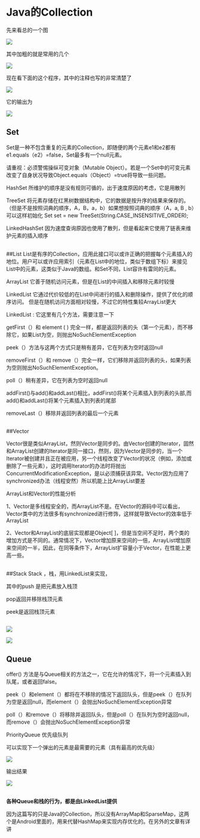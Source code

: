# Java的Collection


先来看总的一个图

![](https://i.imgur.com/LekW3bW.jpg)

其中加粗的就是常用的几个

![](https://i.imgur.com/8WZNnbW.png)

现在看下面的这个程序，其中的注释也写的非常清楚了

![](https://i.imgur.com/3xb6QRR.png)

它的输出为

![](https://i.imgur.com/KR5SJZ5.png)

## Set

Set是一种不包含重复的元素的Collection，即随便的两个元素e1和e2都有e1.equals（e2）=false，Set最多有一个null元素。

请重视：必须警惕操纵可变对象（Mutable Object）。若是一个Set中的可变元素改变了自身状况导致Object.equals（Object）=true将导致一些问题。



HashSet 所维护的顺序是没有规则可循的，出于速度原因的考虑，它是用散列

TreeSet 将元素存储在红黑树数据结构中，它的数据是按升序的结果来保存的。（但是不是按照词典的顺序，A，B，a，b）如果想按照词典的顺序（A，a, B , b）可以这样初始化  Set<String> set = new TreeSet<String>(String.CASE_INSENSITIVE_ORDER);

LinkedHashSet 因为速度查询原因也使用了散列，但是看起来它使用了链表来维护元素的插入顺序
##



##List
List是有序的Collection，应用此接口可以或许正确的把握每个元素插入的地位。用户可以或许应用索引（元素在List中的地位，类似于数组下标）来接见List中的元素，这类似于Java的数组。和Set不同，List容许有雷同的元素。


ArrayList  它善于随机访问元素，但是在List的中间插入和移除元素时较慢

LinkedList  它通过代价较低的在List中间进行的插入和删除操作，提供了优化的顺序访问。
但是在随机访问方面相对较慢，不过它的特性集较ArrayList更大

LinkedList : 它这里有几个方法，需要注意一下

getFirst（）和 element ( ) 完全一样，都是返回列表的头（第一个元素），而不移除它，如果List为空，则抛出NoSuchElementException

peek（）方法与这两个方式只是稍有差异，它在列表为空时返回null



removeFirst（）和 remove（）完全一样，它们移除并返回列表的头，如果列表为空则抛出NoSuchElementException。

poll（）稍有差异，它在列表为空时返回null


addFirst()与add()和addLast()相比，addFirst()将某个元素插入到列表的头部,而add()和addLast()将某个元素插入到列表的尾部

removeLast（）移除并返回列表的最后一个元素

##


##Vector

Vector很是类似ArrayList，然则Vector是同步的。由Vector创建的Iterator，固然和ArrayList创建的Iterator是同一接口，然则，因为Vector是同步的，当一个Iterator被创建并且正在被应用，另一个线程改变了Vector的状况（例如，添加或删除了一些元素），这时调用Iterator的办法时将抛出ConcurrentModificationException，是以必须捕获该异常。Vector因为应用了synchronized办法（线程安然）所以机能上比ArrayList要差


ArrayList和Vector的性能分析

1、Vector是多线程安全的，而ArrayList不是。在Vector的源码中可以看出，Vector类中的方法很多有synchronized进行修饰，这样就导致Vector的效率低于ArrayList

2、Vector和ArrayList的底层实现都是Object[ ]，但是当空间不足时，两个类的增加方式是不同的。通常情况下，Vector增加原来空间的一倍，ArrayList增加原来空间的一半，因此，在同等条件下，ArrayList扩容量小于Vector，在性能上更高一些。



##

##Stack
Stack  ，栈，用LinkedList来实现，

其中的push 是把元素放入栈顶

pop返回并移除栈顶元素

peek是返回栈顶元素
##

![](https://i.imgur.com/n4nbKmc.png)

![](https://i.imgur.com/p0VixwO.png)


## Queue


offer() 方法是与Queue相关的方法之一，它在允许的情况下，将一个元素插入到队尾，或者返回false。

peek（）和element（）都将在不移除的情况下返回队头，但是peek（）在队列为空是返回null，而element（）会抛出NoSuchElementException异常

poll（）和remove（）将移除并返回队头，但是poll（）在队列为空时返回null，而remove（）会抛出NoSuchElementException异常


PriorityQueue  优先级队列

可以实现下一个弹出的元素是最需要的元素（具有最高的优先级）

![](https://i.imgur.com/q5knReC.png)


输出结果

![](https://i.imgur.com/NVP6jt9.png)

##

**各种Queue和栈的行为，都是由LinkedList提供**


因为这篇写的只是Java的Collection，所以没有ArrayMap和SparseMap，这两个是Android里面的，用来代替HashMap来实现内存优化的。在另外的文章有详讲
